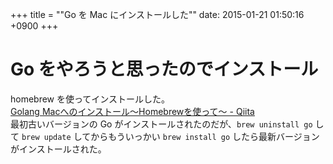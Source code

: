 +++
title = ""Go を Mac にインストールした""
date: 2015-01-21 01:50:16 +0900
+++

Go をやろうと思ったのでインストール
====
homebrew を使ってインストールした。  
[Golang Macへのインストール〜Homebrewを使って〜 - Qiita](http://qiita.com/megu_ma/items/7208be8de52b712955a0)  
最初古いバージョンの Go がインストールされたのだが、`brew uninstall go` して `brew update` してからもういっかい `brew install go` したら最新バージョンがインストールされた。
